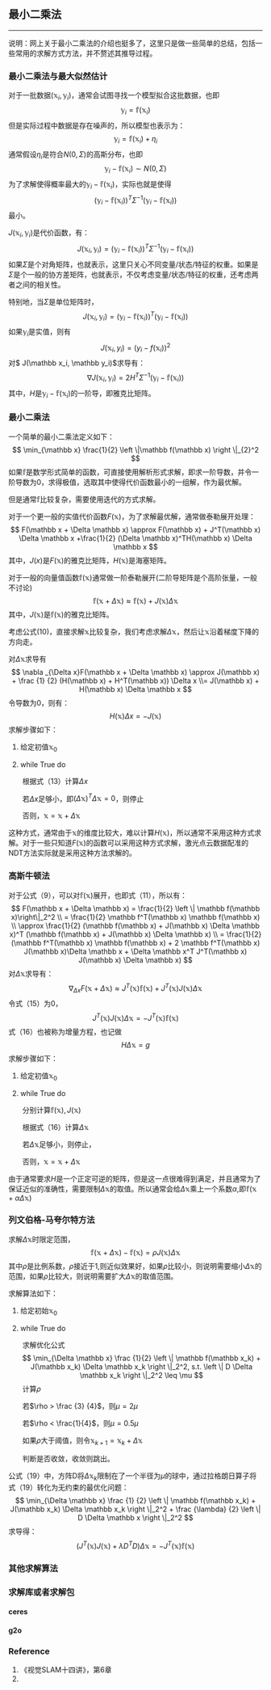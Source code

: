 ## 最小二乘法

------

说明：网上关于最小二乘法的介绍也挺多了，这里只是做一些简单的总结，包括一些常用的求解方式方法，并不赘述其推导过程。

### 最小二乘法与最大似然估计

对于一批数据$(\mathbb x_i ,\mathbb y_i)$，通常会试图寻找一个模型拟合这批数据，也即
$$
\mathbb y_i = \mathbb f(\mathbb x_i)
$$
但是实际过程中数据是存在噪声的，所以模型也表示为：
$$
\mathbb y_i = \mathbb f(\mathbb x_i) + \eta_i
$$
通常假设$\eta_i$是符合$N(0, \Sigma)$的高斯分布，也即
$$
\mathbb y_i - \mathbb f(\mathbb x_i) \sim N(0, \Sigma)
$$
为了求解使得概率最大的$\mathbb y_i - \mathbb f(\mathbb x_i)$，实际也就是使得
$$
(\mathbb y_i -\mathbb f(\mathbb x_i))^T \Sigma^{-1} (\mathbb y_i - \mathbb f(\mathbb x_i))
$$
最小。

$J(\mathbb x_i, \mathbb y_i)$是代价函数，有：
$$
J(\mathbb x_i, \mathbb y_i) =(\mathbb y_i - \mathbb f(\mathbb x_i))^T\Sigma^{-1}(\mathbb y_i - \mathbb f(\mathbb x_i))
$$
如果$\Sigma$是个对角矩阵，也就表示，这里只关心不同变量/状态/特征的权重。如果是$\Sigma$是个一般的协方差矩阵，也就表示，不仅考虑变量/状态/特征的权重，还考虑两者之间的相关性。

特别地，当$\Sigma$是单位矩阵时，
$$
J(\mathbb x_i, \mathbb y_i) = (\mathbb y_i - \mathbb f(\mathbb x_i))^T (\mathbb y_i - \mathbb f(\mathbb x_i))
$$
如果$\mathbb y_i$是实值，则有
$$
J(\mathbb x_i, y_i) = (y_i - f(\mathbb x_i))^2
$$
对$ J(\mathbb x_i, \mathbb y_i)$求导有：
$$
\nabla J(\mathbb x_i, \mathbb y_i) = 2H^T\Sigma^{-1}(\mathbb y_i - \mathbb f(\mathbb x_i))
$$
其中，$H$是$\mathbb y_i - \mathbb f(\mathbb x_i)$的一阶导，即雅克比矩阵。

### 最小二乘法

一个简单的最小二乘法定义如下：
$$
\min_{\mathbb x} \frac{1}{2} \left \|\mathbb f(\mathbb x) \right \|_{2}^2
$$
如果$\mathbb f$是数学形式简单的函数，可直接使用解析形式求解，即求一阶导数，并令一阶导数为0，求得极值，选取其中使得代价函数最小的一组解，作为最优解。

但是通常$\mathbb f$比较复杂，需要使用迭代的方式求解。

对于一个更一般的实值代价函数$F(\mathbb x)$，为了求解最优解，通常做泰勒展开处理：
$$
F(\mathbb x + \Delta \mathbb x) \approx F(\mathbb x) + J^T(\mathbb x) \Delta \mathbb x +\frac{1}{2} (\Delta \mathbb x)^TH(\mathbb x) \Delta \mathbb x
$$
其中，$J(x)$是$F(\mathbb x)$的雅克比矩阵，$H(\mathbb x)$是海塞矩阵。

对于一般的向量值函数$\mathbb f(\mathbb x)$通常做一阶泰勒展开(二阶导矩阵是个高阶张量，一般不讨论)
$$
\mathbb f(\mathbb x + \Delta \mathbb x) \approx \mathbb f(\mathbb x) +  J(\mathbb x) \Delta \mathbb x
$$
其中，$J(\mathbb x)$是$\mathbb f(\mathbb x)$的雅克比矩阵。

考虑公式(10)，直接求解$\mathbb x$比较复杂，我们考虑求解$\Delta \mathbb x$，然后让$\mathbb x$沿着梯度下降的方向走。

对$\Delta \mathbb x$求导有
$$
\nabla _{\Delta x}F(\mathbb x + \Delta \mathbb x) \approx J(\mathbb x) + \frac {1} {2} (H(\mathbb x) + H^T(\mathbb x)) \Delta x
\\= J(\mathbb x) + H(\mathbb x) \Delta \mathbb x
$$
令导数为0，则有：
$$
H(\mathbb x) \Delta x = - J(\mathbb x)
$$
求解步骤如下：

1. 给定初值$\mathbb x_0$

2. while True do

   ​	根据式（13）计算$\Delta x$

   ​	若$\Delta x$足够小，即$(\Delta \mathbb x)^T\Delta \mathbb x = 0$，则停止

   ​	否则，$\mathbb x = \mathbb x + \Delta \mathbb x$

这种方式，通常由于$\mathbb x$的维度比较大，难以计算$H(\mathbb x)$，所以通常不采用这种方式求解。对于一些只知道$F(\mathbb x)$的函数可以采用这种方式求解，激光点云数据配准的NDT方法实际就是采用这种方法求解的。

### 高斯牛顿法

对于公式（9），可以对$\mathbb f(\mathbb x)$展开，也即式（11），所以有：
$$
F(\mathbb x + \Delta \mathbb x) = \frac{1}{2} \left \| \mathbb f(\mathbb x)\right\|_2^2
\\ 
= \frac{1}{2} \mathbb f^T(\mathbb x) \mathbb f(\mathbb x)
\\
\approx \frac{1}{2} (\mathbb f(\mathbb x) + J(\mathbb x) \Delta \mathbb x)^T (\mathbb f(\mathbb x) + J(\mathbb x) \Delta \mathbb x)
\\
= \frac{1}{2} (\mathbb f^T(\mathbb x) \mathbb f(\mathbb x) + 2 \mathbb f^T(\mathbb x) J(\mathbb x)\Delta \mathbb x + \Delta \mathbb x^T J^T(\mathbb x) J(\mathbb x) \Delta \mathbb x)
$$
对$\Delta \mathbb x$求导有：
$$
\nabla _{\Delta x} F(\mathbb x + \Delta \mathbb x) \approx  J^T(\mathbb x) \mathbb f(\mathbb x)  + J^T(\mathbb x)J(\mathbb x) \Delta \mathbb x
$$
令式（15）为0，
$$
J^T(\mathbb x) J(\mathbb x) \Delta \mathbb x = -  J^T(\mathbb x) \mathbb f(\mathbb x) 
$$
式（16）也被称为增量方程，也记做
$$
H \Delta \mathbb x = g
$$
求解步骤如下：

 1. 给定初值$\mathbb x_0$

 2. while True do 

    ​	分别计算$\mathbb f(\mathbb x), J(\mathbb x)$

    ​	根据式（16）计算$\Delta \mathbb x$

    ​	若$\Delta \mathbb x$足够小，则停止，

    ​	否则，$\mathbb x = \mathbb x + \Delta \mathbb x$

由于通常要求$H$是一个正定可逆的矩阵，但是这一点很难得到满足，并且通常为了保证近似的准确性，需要限制$\Delta \mathbb x$的取值。所以通常会给$\Delta \mathbb x$乘上一个系数$\alpha$,即$\mathbb f(\mathbb x + \alpha \Delta \mathbb x)$

### 列文伯格-马夸尔特方法

求解$\Delta \mathbb x$时限定范围，
$$
\mathbb f(\mathbb x + \Delta \mathbb x) - \mathbb f(\mathbb x) = \rho J(\mathbb x) \Delta \mathbb x
$$
其中$\rho$是比例系数，$\rho$接近于1,则近似效果好，如果$\rho$比较小，则说明需要缩小$\Delta \mathbb x$的范围，如果$\rho$比较大，则说明需要扩大$\Delta \mathbb x$的取值范围。

求解算法如下：

 1. 给定初始$\mathbb x_0$

 2. while True do 

    ​	求解优化公式
    $$
    \min_{\Delta \mathbb x} \frac {1}{2} \left \| \mathbb f(\mathbb x_k) + J(\mathbb x_k) \Delta \mathbb x_k \right \|_2^2,  s.t.  \left \| D \Delta \mathbb x_k \right \|_2^2 \leq \mu
    $$
    ​	计算$\rho$

    ​	若$\rho > \frac {3} {4}$，则$\mu = 2 \mu$

    ​	若$\rho < \frac{1}{4}$，则$\mu=0.5\mu$

    ​	如果$\rho$大于阈值，则令$\mathbb x_{k+1} = \mathbb x_k + \Delta \mathbb x$

    ​	判断是否收敛，收敛则跳出。

公式（19）中，方阵D将$\Delta \mathbb x_k$限制在了一个半径为$\mu$的球中，通过拉格朗日算子将式（19）转化为无约束的最优化问题：
$$
\min_{\Delta \mathbb x} \frac {1} {2} \left \| \mathbb f(\mathbb x_k) + J(\mathbb x_k) \Delta \mathbb x_k \right \|_2^2 + \frac {\lambda} {2} \left \| D \Delta \mathbb x \right \|_2^2
$$
求导得：
$$
(J^T(\mathbb x)J(\mathbb x) + \lambda D^TD) \Delta \mathbb x = - J^T(\mathbb x) \mathbb f(\mathbb x) 
$$

### 其他求解算法

### 求解库或者求解包

#### ceres

#### g2o



### Reference

1. 《视觉SLAM十四讲》，第6章
2. 